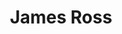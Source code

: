 ---
layout: page
title: James Ross
order: 2014-06
grad_date: 'June 2014'
lastname: Ross
description: PhD Graduate
importance: 1
category: work
current: false 
position: Graduate
current_pos: Harvard Medical School
website: https://projects.iq.harvard.edu/lmi/people/james-ross
Thesis: Probability Models and Bayesian Nonparametrics for Subtyping Chronic Obstructive Pulmonary Disease 
---